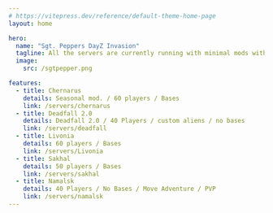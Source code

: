 ```yaml
---
# https://vitepress.dev/reference/default-theme-home-page
layout: home

hero:
  name: "Sgt. Peppers DayZ Invasion"
  tagline: All the servers are currently running with minimal mods with a focus on Vanilla gameplay with quality-of-life improvements.
  image: 
    src: /sgtpepper.png

features:
  - title: Chernarus
    details: Seasonal mod. / 60 players / Bases
    link: /servers/chernarus
  - title: Deadfall 2.0
    details: Deadfall 2.0 / 40 Players / custom aliens / no bases
    link: /servers/deadfall
  - title: Livonia
    details: 60 players / Bases
    link: /servers/Livonia
  - title: Sakhal
    details: 50 players / Bases
    link: /servers/sakhal
  - title: Namalsk
    details: 40 Players / No Bases / Move Adventure / PVP
    link: /servers/namalsk
---
```


